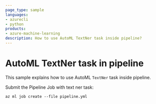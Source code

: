 ```yaml
---
page_type: sample
languages:
- azurecli
- python
products:
- azure-machine-learning
description: How to use AutoML TextNer task inside pipeline?
---
```


# AutoML TextNer task in pipeline

This sample explains how to use AutoML `TextNer` task inside pipeline.

Submit the Pipeline Job with text ner task:
```
az ml job create --file pipeline.yml
```
